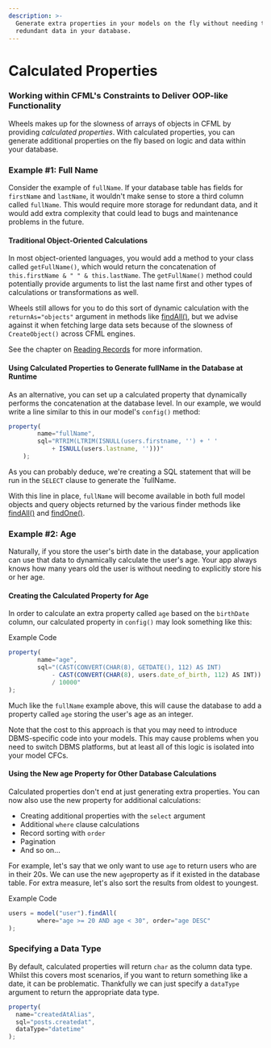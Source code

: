 ```yaml
---
description: >-
  Generate extra properties in your models on the fly without needing to store
  redundant data in your database.
---
```


# Calculated Properties

### Working within CFML's Constraints to Deliver OOP-like Functionality

Wheels makes up for the slowness of arrays of objects in CFML by providing _calculated properties_. With calculated properties, you can generate additional properties on the fly based on logic and data within your database.

### Example #1: Full Name

Consider the example of `fullName`. If your database table has fields for `firstName` and `lastName`, it wouldn't make sense to store a third column called `fullName`. This would require more storage for redundant data, and it would add extra complexity that could lead to bugs and maintenance problems in the future.

#### Traditional Object-Oriented Calculations

In most object-oriented languages, you would add a method to your class called `getFullName()`, which would return the concatenation of `this.firstName & " " & this.lastName`. The `getFullName()` method could potentially provide arguments to list the last name first and other types of calculations or transformations as well.

Wheels still allows for you to do this sort of dynamic calculation with the `returnAs="objects"` argument in methods like [findAll()](https://api.cfwheels.org/model.findall.html), but we advise against it when fetching large data sets because of the slowness of `CreateObject()` across CFML engines.

See the chapter on [Reading Records](https://guides.cfwheels.org/2.5.0/v/3.0.0-snapshot/database-interaction-through-models/reading-records) for more information.

#### Using Calculated Properties to Generate fullName in the Database at Runtime

As an alternative, you can set up a calculated property that dynamically performs the concatenation at the database level. In our example, we would write a line similar to this in our model's `config()` method:

```javascript
property(
        name="fullName",
        sql="RTRIM(LTRIM(ISNULL(users.firstname, '') + ' '
            + ISNULL(users.lastname, '')))"
    );
```

As you can probably deduce, we're creating a SQL statement that will be run in the `SELECT` clause to generate the \`fullName.

With this line in place, `fullName` will become available in both full model objects and query objects returned by the various finder methods like [findAll()](https://api.cfwheels.org/model.findall.html) and [findOne()](https://api.cfwheels.org/model.findone.html).

### Example #2: Age

Naturally, if you store the user's birth date in the database, your application can use that data to dynamically calculate the user's age. Your app always knows how many years old the user is without needing to explicitly store his or her age.

#### Creating the Calculated Property for Age

In order to calculate an extra property called `age` based on the `birthDate` column, our calculated property in `config()` may look something like this:

Example Code

```javascript
property(
        name="age",
        sql="(CAST(CONVERT(CHAR(8), GETDATE(), 112) AS INT)
            - CAST(CONVERT(CHAR(8), users.date_of_birth, 112) AS INT))
            / 10000"
);
```

Much like the `fullName` example above, this will cause the database to add a property called `age` storing the user's age as an integer.

Note that the cost to this approach is that you may need to introduce DBMS-specific code into your models. This may cause problems when you need to switch DBMS platforms, but at least all of this logic is isolated into your model CFCs.

#### Using the New age Property for Other Database Calculations

Calculated properties don't end at just generating extra properties. You can now also use the new property for additional calculations:

* Creating additional properties with the `select` argument
* Additional `where` clause calculations
* Record sorting with `order`
* Pagination
* And so on…

For example, let's say that we only want to use `age` to return users who are in their 20s. We can use the new `age`property as if it existed in the database table. For extra measure, let's also sort the results from oldest to youngest.

Example Code

```javascript
users = model("user").findAll(
        where="age >= 20 AND age < 30", order="age DESC"
);
```

### Specifying a Data Type

By default, calculated properties will return `char` as the column data type. Whilst this covers most scenarios, if you want to return something like a date, it can be problematic. Thankfully we can just specify a `dataType` argument to return the appropriate data type.

```javascript
property(
  name="createdAtAlias",
  sql="posts.createdat", 
  dataType="datetime"
);
```
